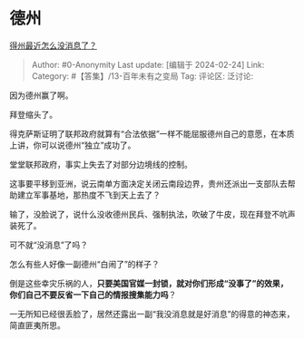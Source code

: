 # 德州
[得州最近怎么没消息了？](https://www.zhihu.com/question/644490212/answer/3407128524)

> Author: #0-Anonymity
> Last update: [编辑于 2024-02-24]
> Link:
> Category: #【答集】/13-百年未有之变局 
> Tag: 
> 评论区:
> 泛讨论:

因为德州赢了啊。

拜登缩头了。

得克萨斯证明了联邦政府就算有“合法依据”一样不能屈服德州自己的意愿，在本质上讲，你可以说德州“独立”成功了。

堂堂联邦政府，事实上失去了对部分边境线的控制。

这事要平移到亚洲，说云南单方面决定关闭云南段边界，贵州还派出一支部队去帮助建立军事基地，那热度不飞到天上去了？

输了，没脸说了，说什么没收德州民兵、强制执法，吹破了牛皮，现在拜登不吭声装死了。

可不就“没消息”了吗？

怎么有些人好像一副德州“白闹了”的样子？

倒是这些幸灾乐祸的人，**只要美国官媒一封锁，就对你们形成“没事了”的效果，你们自己不要反省一下自己的情报搜集能力吗**？

一无所知已经很丢脸了，居然还露出一副“我没消息就是好消息”的得意的神态来，简直匪夷所思。